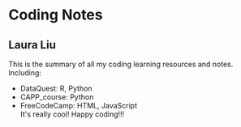 # Coding Notes
## Laura Liu
This is the summary of all my coding learning resources and notes.\
Including:
* DataQuest: R, Python
* CAPP_course: Python
* FreeCodeCamp: HTML, JavaScript
\
It's really cool! Happy coding!!!